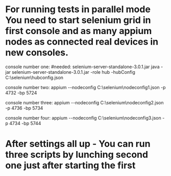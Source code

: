 # For running tests in parallel mode You need to start selenium grid in first console and as many appium nodes as connected real devices in new consoles. 


console number one:
#needed: selenium-server-standalone-3.0.1.jar
	java -jar selenium-server-standalone-3.0.1.jar -role hub -hubConfig C:\selenium\hubconfig.json

console number two:
	appium --nodeconfig C:\selenium\nodeconfig1.json -p 4732 -bp 5724

console number three:
	appium --nodeconfig C:\selenium\nodeconfig2.json -p 4736 -bp 5734

console number four:
	appium --nodeconfig C:\selenium\nodeconfig3.json -p 4734 -bp 5744




# After settings all up - You can run three scripts by lunching second one just after starting the first


